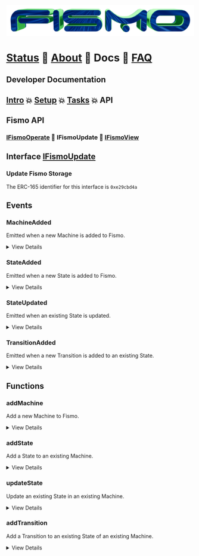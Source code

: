 ![Fismo](../images/fismo-logo.png)
# [Status](../../README.md) 🧪 [About](../about.md)  🧪 Docs 🧪 [FAQ](../faq.md)

## Developer Documentation

## [Intro](../intro.md) 💥 [Setup](../setup.md) 💥 [Tasks](../tasks.md) 💥 API

## Fismo API
### [IFismoOperate](IFismoOperate.md) 🔬 IFismoUpdate 🔬 [IFismoView](IFismoView.md)

## Interface [IFismoUpdate](../../contracts/interfaces/IFismoUpdate.sol)
### Update Fismo Storage
The ERC-165 identifier for this interface is `0xe29cbd4a`

## Events
### MachineAdded
Emitted when a new Machine is added to Fismo.

<details>
<summary>
View Details
</summary>

**Signature**
```solidity
event MachineAdded(bytes4 indexed machineId, string machineName);
```
**Parameters**

| Name         | Description             | Type   |
|--------------|-------------------------|--------|
| machineId    | the machine's id        | bytes4 | 
| machineName | the name of the machine | string | 
</details>

### StateAdded
Emitted when a new State is added to Fismo. 

<details>
<summary>
View Details
</summary>

**Note**
- May be emitted multiple times during the addition of a Machine.

**Signature**

```solidity
event StateAdded(bytes4 indexed machineId, bytes4 indexed stateId, string stateName);
```
**Parameters**

| Name      | Description           | Type   |
|-----------|-----------------------|--------|
| machineId | the machine's id      | bytes4 | 
| stateId   | the state's id        | bytes4 | 
| stateName | the name of the state | string | 
</details>

### StateUpdated
Emitted when an existing State is updated. 

<details>
<summary>
View Details
</summary>

**Signature**

```solidity
event StateUpdated(bytes4 indexed machineId, bytes4 indexed stateId, string stateName);
```
**Parameters**

| Name      | Description           | Type   |
|-----------|-----------------------|--------|
| machineId | the machine's id      | bytes4 | 
| stateId   | the state's id        | bytes4 | 
| stateName | the name of the state | string | 
</details>

### TransitionAdded
Emitted when a new Transition is added to an existing State. 

<details>
<summary>
View Details
</summary>

**Note**
- May be emitted multiple times during the addition of a Machine or State.

**Signature**

```solidity
  event TransitionAdded(bytes4 indexed machineId, bytes4 indexed stateId, string action, string targetStateName);
```
**Parameters**

| Name      | Description                  | Type   |
|-----------|------------------------------|--------|
| machineId | the machine's id             | bytes4 | 
| stateId   | the state's id               | bytes4 | 
| action | the name of the action       | string | 
| targetStateName | the name of the target state | string | 
</details>

## Functions

### addMachine
Add a new Machine to Fismo.

<details>
<summary>
View Details
</summary>

**Emits**
- [`MachineAdded`](#machineadded)
- [`StateAdded`](#stateadded)
- [`TransitionAdded`](#transitionadded)

**Reverts if**
- Caller is not contract owner
- Operator address is zero
- Machine id is not valid for Machine name
- Machine already exists

**Signature**
```solidity
function addMachine(FismoTypes.Machine memory _machine)
external;
```

**Arguments**

| Name     | Description                    | Type     |
| ---------- |--------------------------------|----------|
| _machine | the machine definition to add  | FismoTypes.Machine  | 
</details>

### addState
Add a State to an existing Machine.

<details>
<summary>
View Details
</summary>

**Emits**
- [`StateAdded`](#stateadded)
- [`TransitionAdded`](#transitionadded)

**Note**
- The new state will not be reachable by any action
- Add one or more transitions to other states, targeting the new state

**Reverts if**
- Caller is not contract owner
- State id is invalid for State name
- Machine does not exist
- Any contained transition is invalid

**Signature**
```solidity
function  addState(bytes4 _machineId, FismoTypes.State memory _state)
external;
```

**Arguments**

| Name      | Description           | Type   |
|-----------|-----------------------|--------|
| _machineId | the id of the machine | bytes4 | 
| _state | the State to add      | FismoTypes.State  |
</details>

### updateState
Update an existing State in an existing Machine.

<details>
<summary>
View Details
</summary>

**Note**
- State name and id cannot be changed.

**Emits**
- [`StateAdded`](#stateadded)
- [`TransitionAdded`](#transitionadded)

**Reverts if**
- Caller is not contract owner
- Machine does not exist
- State does not exist
- State id is invalid
- Any contained transition is invalid

**Use this when**
- Adding more than one transition
- Removing one or more transitions
- Changing exitGuarded, enterGuarded, guardLogic params

**Signature**
```solidity
function updateState(bytes4 _machineId, FismoTypes.State memory _state)
external;
```

**Arguments**

| Name      | Description           | Type   |
|-----------|-----------------------|--------|
| _machineId | the id of the machine | bytes4 | 
| _state | the State to update   | FismoTypes.State  | 
</details>

### addTransition
Add a Transition to an existing State of an existing Machine.

<details>
<summary>
View Details
</summary>

**Emits**
* [`TransitionAdded`](#transitionadded)

**Reverts if**
- Caller is not contract owner
- Machine does not exist
- State does not exist
- Action id is invalid
- Target state id is invalid

**Use this when**
- Adding only a single transition (use updateState for multiple)

**Signature**
```solidity
function addTransition(bytes4 _machineId, bytes4 _stateId, FismoTypes.Transition memory _transition)
external;
```

**Arguments**

| Name      | Description           | Type   |
|-----------|-----------------------|--------|
| _machineId | the id of the machine | bytes4 | 
| _state | the State to update   | FismoTypes.State  | 
</details>